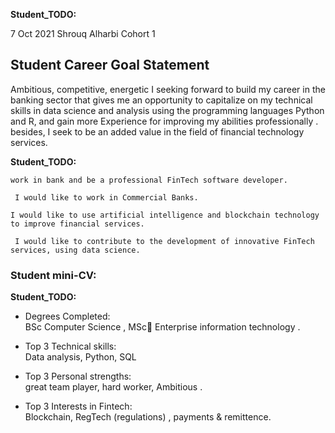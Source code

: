 __Student_TODO:__  

7 Oct 2021
Shrouq Alharbi
Cohort 1


## Student Career Goal Statement 

Ambitious, competitive, energetic I seeking forward to build my career in the banking sector that gives me an opportunity to capitalize on my technical skills in data science and analysis using the programming languages Python and R, and gain more Experience for improving my abilities professionally . besides, I seek to be an added value in the field of financial technology services.


   __Student_TODO:__ 
 
    work in bank and be a professional FinTech software developer.

     I would like to work in Commercial Banks.

    I would like to use artificial intelligence and blockchain technology to improve financial services.

     I would like to contribute to the development of innovative FinTech services, using data science.


### Student mini-CV:

  __Student_TODO:__

  - Degrees Completed:    
       BSc Computer Science , MScِ Enterprise information technology .

  - Top 3 Technical skills:    
         Data analysis, Python, SQL

  - Top 3 Personal strengths:   
       great team player, hard worker, Ambitious .


  - Top 3 Interests in Fintech:    
       Blockchain, RegTech (regulations) , payments & remittence.